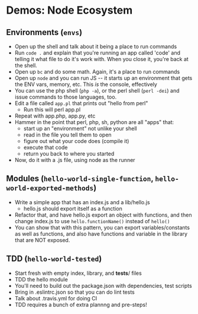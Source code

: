 # Demos: Node Ecosystem

## Environments  (`envs`)
  * Open up the shell and talk about it being a place to run commands
  * Run `code .` and explain that you're running an app called 'code' and telling it what file to do it's work with.  When you close it, you're back at the shell.
  * Open up `bc` and do some math. Again, it's a place to run commands
  * Open up `node` and you can run JS -- it starts up an environment that gets the ENV vars, memory, etc.  This *is* the console, effectively
  * You can use the php shell (`php -a`), or the perl shell (`perl -dei`) and issue commands to those languages, too.
  * Edit a file called `app.pl` that prints out "hello from perl"
    * Run this will perl app.pl
  * Repeat with app.php, app.py, etc
  * Hammer in the point that perl, php, sh, python are all "apps" that:
    * start up an "environment" not unlike your shell
    * read in the file you tell them to open
    * figure out what your code does (compile it)
    * execute that code
    * return you back to where you started
  * Now, do it with a .js file, using node as the runner


## Modules (`hello-world-single-function`, `hello-world-exported-methods`)
* Write a simple app that has an index.js and a lib/hello.js
  * hello.js should export itself as a function
* Refactor that, and have hello.js export an object with functions, and then change index.js to use `hello.functionName()` instead of `hello()`
* You can show that with this pattern, you can export variables/constants as well as functions, and also have functions and variable in the library that are NOT exposed.

## TDD (`hello-world-tested`)
* Start fresh with empty index, library, and __tests__/ files
* TDD the hello module
* You'll need to build out the package.json with dependencies, test scripts
* Bring in .eslintrc.json so that you can do lint tests
* Talk about .travis.yml for doing CI
* TDD requires a bunch of extra plannng and pre-steps!
